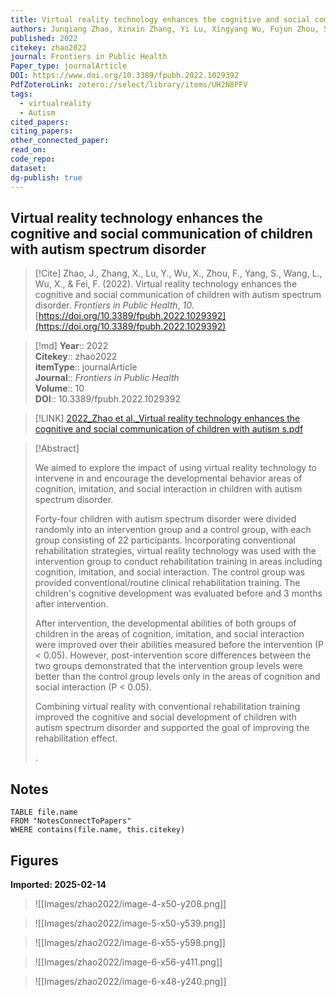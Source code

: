 ```yaml
---
title: Virtual reality technology enhances the cognitive and social communication of children with autism spectrum disorder
authors: Junqiang Zhao, Xinxin Zhang, Yi Lu, Xingyang Wu, Fujun Zhou, Shichang Yang, Luping Wang, Xiaoyan Wu, Fangrong Fei
published: 2022
citekey: zhao2022
journal: Frontiers in Public Health
Paper_type: journalArticle
DOI: https://www.doi.org/10.3389/fpubh.2022.1029392
PdfZoteroLink: zotero://select/library/items/UH2N8PFV
tags:
  - virtualreality
  - Autism
cited_papers: 
citing_papers: 
other_connected_paper: 
read_on: 
code_repo: 
dataset: 
dg-publish: true
---
```


## Virtual reality technology enhances the cognitive and social communication of children with autism spectrum disorder

> [!Cite]
> Zhao, J., Zhang, X., Lu, Y., Wu, X., Zhou, F., Yang, S., Wang, L., Wu, X., & Fei, F. (2022). Virtual reality technology enhances the cognitive and social communication of children with autism spectrum disorder. _Frontiers in Public Health_, _10_. [https://doi.org/10.3389/fpubh.2022.1029392](https://doi.org/10.3389/fpubh.2022.1029392)


>[!md]
> **Year**:: 2022   
> **Citekey**:: zhao2022  
> **itemType**:: journalArticle  
> **Journal**:: *Frontiers in Public Health*  
> **Volume**:: 10  
> **DOI**:: 10.3389/fpubh.2022.1029392    

> [!LINK] 
> [2022_Zhao et al._Virtual reality technology enhances the cognitive and social communication of children with autism s.pdf](zotero://select/library/items/CSI7W9RQ)

> [!Abstract]
>
> <sec><title>Objective</title><p>We aimed to explore the impact of using virtual reality technology to intervene in and encourage the developmental behavior areas of cognition, imitation, and social interaction in children with autism spectrum disorder.</p></sec><sec><title>Methods</title><p>Forty-four children with autism spectrum disorder were divided randomly into an intervention group and a control group, with each group consisting of 22 participants. Incorporating conventional rehabilitation strategies, virtual reality technology was used with the intervention group to conduct rehabilitation training in areas including cognition, imitation, and social interaction. The control group was provided conventional/routine clinical rehabilitation training. The children's cognitive development was evaluated before and 3 months after intervention.</p></sec><sec><title>Results</title><p>After intervention, the developmental abilities of both groups of children in the areas of cognition, imitation, and social interaction were improved over their abilities measured before the intervention (<italic>P</italic> &lt; 0.05). However, post-intervention score differences between the two groups demonstrated that the intervention group levels were better than the control group levels only in the areas of cognition and social interaction (<italic>P</italic> &lt; 0.05).</p></sec><sec><title>Conclusion</title><p>Combining virtual reality with conventional rehabilitation training improved the cognitive and social development of children with autism spectrum disorder and supported the goal of improving the rehabilitation effect.</p></sec>
>.
> 


## Notes

```dataview 
TABLE file.name 
FROM "NotesConnectToPapers" 
WHERE contains(file.name, this.citekey)
```


## Figures

**Imported: 2025-02-14**

> ![[Images/zhao2022/image-4-x50-y208.png]]

> ![[Images/zhao2022/image-5-x50-y539.png]]

> ![[Images/zhao2022/image-6-x55-y598.png]]

> ![[Images/zhao2022/image-6-x56-y411.png]]

> ![[Images/zhao2022/image-6-x48-y240.png]]